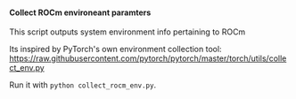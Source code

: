 #### Collect ROCm environeant paramters

This script outputs system environment info pertaining to ROCm

Its inspired by PyTorch's own environment collection tool:
https://raw.githubusercontent.com/pytorch/pytorch/master/torch/utils/collect_env.py

Run it with `python collect_rocm_env.py`.
